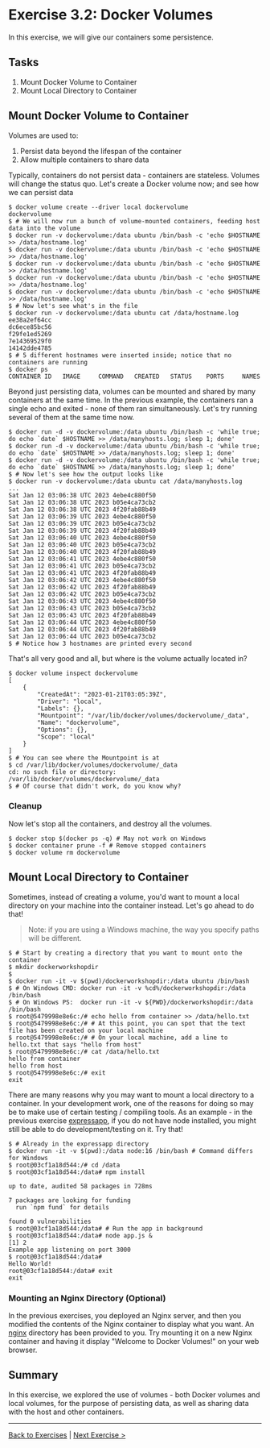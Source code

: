 # Exercise 3.2: Docker Volumes
In this exercise, we will give our containers some persistence. 

## Tasks
1. Mount Docker Volume to Container
2. Mount Local Directory to Container

## Mount Docker Volume to Container
Volumes are used to:
1. Persist data beyond the lifespan of the container
2. Allow multiple containers to share data

Typically, containers do not persist data - containers are stateless. Volumes will change the status quo. Let's create a Docker volume now; and see how we can persist data
```
$ docker volume create --driver local dockervolume
dockervolume
$ # We will now run a bunch of volume-mounted containers, feeding host data into the volume
$ docker run -v dockervolume:/data ubuntu /bin/bash -c 'echo $HOSTNAME >> /data/hostname.log'
$ docker run -v dockervolume:/data ubuntu /bin/bash -c 'echo $HOSTNAME >> /data/hostname.log'
$ docker run -v dockervolume:/data ubuntu /bin/bash -c 'echo $HOSTNAME >> /data/hostname.log'
$ docker run -v dockervolume:/data ubuntu /bin/bash -c 'echo $HOSTNAME >> /data/hostname.log'
$ docker run -v dockervolume:/data ubuntu /bin/bash -c 'echo $HOSTNAME >> /data/hostname.log'
$ # Now let's see what's in the file
$ docker run -v dockervolume:/data ubuntu cat /data/hostname.log
ee38a2ef64cc
dc6ece85bc56
f29fe1ed5269
7e14369529f0
14142dde4785
$ # 5 different hostnames were inserted inside; notice that no containers are running
$ docker ps               
CONTAINER ID   IMAGE     COMMAND   CREATED   STATUS    PORTS     NAMES
```

Beyond just persisting data, volumes can be mounted and shared by many containers at the same time.
In the previous example, the containers ran a single echo and exited - none of them ran simultaneously. Let's try running several of them at the same time now.
```
$ docker run -d -v dockervolume:/data ubuntu /bin/bash -c 'while true; do echo `date` $HOSTNAME >> /data/manyhosts.log; sleep 1; done'
$ docker run -d -v dockervolume:/data ubuntu /bin/bash -c 'while true; do echo `date` $HOSTNAME >> /data/manyhosts.log; sleep 1; done'
$ docker run -d -v dockervolume:/data ubuntu /bin/bash -c 'while true; do echo `date` $HOSTNAME >> /data/manyhosts.log; sleep 1; done'
$ # Now let's see how the output looks like
$ docker run -v dockervolume:/data ubuntu cat /data/manyhosts.log
...
Sat Jan 12 03:06:38 UTC 2023 4ebe4c880f50
Sat Jan 12 03:06:38 UTC 2023 b05e4ca73cb2
Sat Jan 12 03:06:38 UTC 2023 4f20fab88b49
Sat Jan 12 03:06:39 UTC 2023 4ebe4c880f50
Sat Jan 12 03:06:39 UTC 2023 b05e4ca73cb2
Sat Jan 12 03:06:39 UTC 2023 4f20fab88b49
Sat Jan 12 03:06:40 UTC 2023 4ebe4c880f50
Sat Jan 12 03:06:40 UTC 2023 b05e4ca73cb2
Sat Jan 12 03:06:40 UTC 2023 4f20fab88b49
Sat Jan 12 03:06:41 UTC 2023 4ebe4c880f50
Sat Jan 12 03:06:41 UTC 2023 b05e4ca73cb2
Sat Jan 12 03:06:41 UTC 2023 4f20fab88b49
Sat Jan 12 03:06:42 UTC 2023 4ebe4c880f50
Sat Jan 12 03:06:42 UTC 2023 4f20fab88b49
Sat Jan 12 03:06:42 UTC 2023 b05e4ca73cb2
Sat Jan 12 03:06:43 UTC 2023 4ebe4c880f50
Sat Jan 12 03:06:43 UTC 2023 b05e4ca73cb2
Sat Jan 12 03:06:43 UTC 2023 4f20fab88b49
Sat Jan 12 03:06:44 UTC 2023 4ebe4c880f50
Sat Jan 12 03:06:44 UTC 2023 4f20fab88b49
Sat Jan 12 03:06:44 UTC 2023 b05e4ca73cb2
$ # Notice how 3 hostnames are printed every second
```

That's all very good and all, but where is the volume actually located in?
```
$ docker volume inspect dockervolume
[
    {
        "CreatedAt": "2023-01-21T03:05:39Z",
        "Driver": "local",
        "Labels": {},
        "Mountpoint": "/var/lib/docker/volumes/dockervolume/_data",
        "Name": "dockervolume",
        "Options": {},
        "Scope": "local"
    }
]
$ # You can see where the Mountpoint is at
$ cd /var/lib/docker/volumes/dockervolume/_data
cd: no such file or directory: /var/lib/docker/volumes/dockervolume/_data
$ # Of course that didn't work, do you know why? 
```

### Cleanup
Now let's stop all the containers, and destroy all the volumes.
```
$ docker stop $(docker ps -q) # May not work on Windows
$ docker container prune -f # Remove stopped containers
$ docker volume rm dockervolume
```

## Mount Local Directory to Container
Sometimes, instead of creating a volume, you'd want to mount a local directory on your machine into the container instead. Let's go ahead to do that!
> Note: if you are using a Windows machine, the way you specify paths will be different.
```
$ # Start by creating a directory that you want to mount onto the container
$ mkdir dockerworkshopdir
$
$ docker run -it -v $(pwd)/dockerworkshopdir:/data ubuntu /bin/bash
$ # On Windows CMD: docker run -it -v %cd%/dockerworkshopdir:/data /bin/bash
$ # On Windows PS:  docker run -it -v ${PWD}/dockerworkshopdir:/data /bin/bash
$ root@5479998e8e6c:/# echo hello from container >> /data/hello.txt
$ root@5479998e8e6c:/# # At this point, you can spot that the text file has been created on your local machine
$ root@5479998e8e6c:/# # On your local machine, add a line to hello.txt that says "hello from host"
$ root@5479998e8e6c:/# cat /data/hello.txt
hello from container
hello from host
$ root@5479998e8e6c:/# exit
exit
```

There are many reasons why you may want to mount a local directory to a container. In your development work, one of the reasons for doing so may be to make use of certain testing / compiling tools. As an example - in the previous exercise [expressapp](../application/expressapp/), if you do not have node installed, you might still be able to do development/testing on it. Try that!
```
$ # Already in the expressapp directory
$ docker run -it -v $(pwd):/data node:16 /bin/bash # Command differs for Windows
$ root@03cf1a18d544:/# cd /data
$ root@03cf1a18d544:/data# npm install

up to date, audited 58 packages in 728ms

7 packages are looking for funding
  run `npm fund` for details

found 0 vulnerabilities
$ root@03cf1a18d544:/data# # Run the app in background
$ root@03cf1a18d544:/data# node app.js &
[1] 2
Example app listening on port 3000
$ root@03cf1a18d544:/data# 
Hello World!
root@03cf1a18d544:/data# exit
exit
```

### Mounting an Nginx Directory (Optional)
In the previous exercises, you deployed an Nginx server, and then you modified the contents of the Nginx container to display what you want. An [nginx](../application/nginxhtml/) directory has been provided to you. Try mounting it on a new Nginx container and having it display "Welcome to Docker Volumes!" on your web browser.

## Summary
In this exercise, we explored the use of volumes - both Docker volumes and local volumes, for the purpose of persisting data, as well as sharing data with the host and other containers.

---
[Back to Exercises](./README.md) | [Next Exercise >](./33-TwoTierApp.md)
